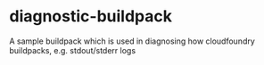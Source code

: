 diagnostic-buildpack
====================

A sample buildpack which is used in diagnosing how cloudfoundry buildpacks, e.g. stdout/stderr logs
